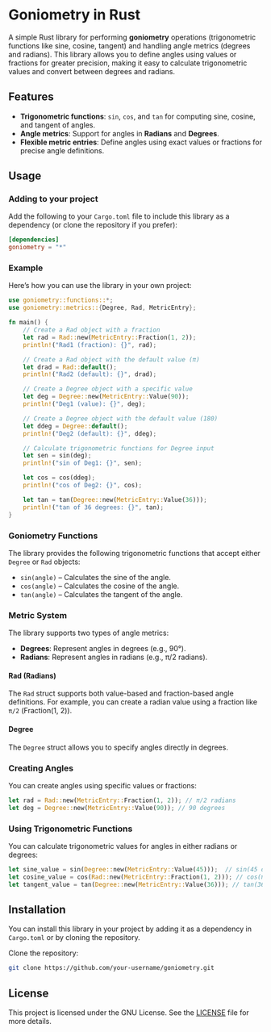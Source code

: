 # Goniometry in Rust

A simple Rust library for performing **goniometry** operations (trigonometric functions like sine, cosine, tangent) and handling angle metrics (degrees and radians). This library allows you to define angles using values or fractions for greater precision, making it easy to calculate trigonometric values and convert between degrees and radians.

## Features

- **Trigonometric functions**: `sin`, `cos`, and `tan` for computing sine, cosine, and tangent of angles.
- **Angle metrics**: Support for angles in **Radians** and **Degrees**.
- **Flexible metric entries**: Define angles using exact values or fractions for precise angle definitions.

## Usage

### Adding to your project

Add the following to your `Cargo.toml` file to include this library as a dependency (or clone the repository if you prefer):

```toml
[dependencies]
goniometry = "*"
```

### Example

Here’s how you can use the library in your own project:

```rust
use goniometry::functions::*;
use goniometry::metrics::{Degree, Rad, MetricEntry};

fn main() {
    // Create a Rad object with a fraction
    let rad = Rad::new(MetricEntry::Fraction(1, 2));
    println!("Rad1 (fraction): {}", rad);

    // Create a Rad object with the default value (π)
    let drad = Rad::default();
    println!("Rad2 (default): {}", drad);

    // Create a Degree object with a specific value
    let deg = Degree::new(MetricEntry::Value(90));
    println!("Deg1 (value): {}", deg);

    // Create a Degree object with the default value (180)
    let ddeg = Degree::default();
    println!("Deg2 (default): {}", ddeg);

    // Calculate trigonometric functions for Degree input
    let sen = sin(deg);
    println!("sin of Deg1: {}", sen);

    let cos = cos(ddeg);
    println!("cos of Deg2: {}", cos);

    let tan = tan(Degree::new(MetricEntry::Value(36)));
    println!("tan of 36 degrees: {}", tan);
}
```

### Goniometry Functions

The library provides the following trigonometric functions that accept either `Degree` or `Rad` objects:

- `sin(angle)` – Calculates the sine of the angle.
- `cos(angle)` – Calculates the cosine of the angle.
- `tan(angle)` – Calculates the tangent of the angle.

### Metric System

The library supports two types of angle metrics:

- **Degrees**: Represent angles in degrees (e.g., 90°).
- **Radians**: Represent angles in radians (e.g., π/2 radians).

#### Rad (Radians)

The `Rad` struct supports both value-based and fraction-based angle definitions. For example, you can create a radian value using a fraction like `π/2` (Fraction(1, 2)).

#### Degree

The `Degree` struct allows you to specify angles directly in degrees.

### Creating Angles

You can create angles using specific values or fractions:

```rust
let rad = Rad::new(MetricEntry::Fraction(1, 2)); // π/2 radians
let deg = Degree::new(MetricEntry::Value(90)); // 90 degrees
```

### Using Trigonometric Functions

You can calculate trigonometric values for angles in either radians or degrees:

```rust
let sine_value = sin(Degree::new(MetricEntry::Value(45)));  // sin(45 degrees)
let cosine_value = cos(Rad::new(MetricEntry::Fraction(1, 2))); // cos(π/2 radians)
let tangent_value = tan(Degree::new(MetricEntry::Value(36))); // tan(36 degrees)
```

## Installation

You can install this library in your project by adding it as a dependency in `Cargo.toml` or by cloning the repository.

Clone the repository:

```bash
git clone https://github.com/your-username/goniometry.git
```

## License

This project is licensed under the GNU License. See the [LICENSE](LICENSE) file for more details.
